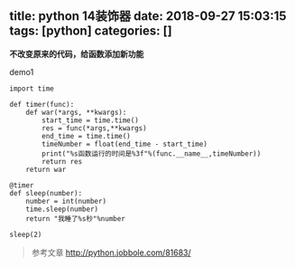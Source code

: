 title: python 14装饰器
date: 2018-09-27 15:03:15
tags: [python]
categories: []
---
**不改变原来的代码，给函数添加新功能**

<!--more-->

demo1
```
import time

def timer(func):
    def war(*args, **kwargs):
        start_time = time.time()
        res = func(*args,**kwargs)
        end_time = time.time()
        timeNumber = float(end_time - start_time)
        print("%s函数运行的时间是%3f"%(func.__name__,timeNumber))
        return res
    return war

@timer
def sleep(number):
    number = int(number)
    time.sleep(number)
    return "我睡了%s秒"%number

sleep(2)
```

> 参考文章
http://python.jobbole.com/81683/